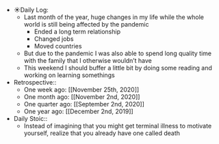 - ☀️Daily Log:
    - Last month of the year, huge changes in my life while the whole world is still being affected by the pandemic
        - Ended a long term relationship
        - Changed jobs
        - Moved countries
    - But due to the pandemic I was also able to spend long quality time with the family that I otherwise wouldn’t have
    - This weekend I should buffer a little bit by doing some reading and working on learning somethings
- Retrospective::
    - One week ago: [[November 25th, 2020]]
    - One month ago: [[November 2nd, 2020]]
    - One quarter ago: [[September 2nd, 2020]]
    - One year ago: [[December 2nd, 2019]]
- Daily Stoic::
    - Instead of imagining that you might get terminal illness to motivate yourself, realize that you already have one called death

